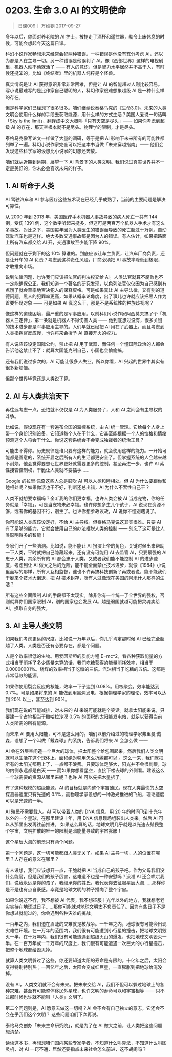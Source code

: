 # 0203. 生命 3.0 AI 的文明使命
> 日课009｜
万维钢 2017-09-27

多年以后，你面对养老院的 AI 护士，被抢走了酒杯和遥控器，勒令上床休息的时候，可能会想起今天这篇日课。

科幻小说作家畅想未来经常会犯两种错误。一种错误是他没有充分考虑 AI，还以为都是人在主导一切。另一种错误是他误判了 AI。像《西部世界》这样的电视剧里，机器人动不动就活了 —— 有人的意识，但是智力水平居然并不高于人，有时候还挺笨的，比如《终结者》里的机器人纯粹是个怪兽。

真实情况是让 AI 获得意识非常非常困难，但是让 AI 的智能超过人则比较容易。写小说最难写的是比作家自己聪明的人，科幻作家很难想象超级 AI 是一种什么样的存在。

但是科学家们已经想了很多很多。咱们继续说泰格马克的《生命3.0》。未来的人类文明会使用什么样的手段去获取能源，用什么样的方式生活？美国人爱说一句话叫「Sky is the limit」，翻译成中文大概叫「只有天空是尽头」—— 如果你考虑到超级 AI 的存在，那天空根本就不是尽头。物理学的限制，才是尽头。

泰格马克像写论文一样做了大量的调研，等于是把 AI 影响下未来所有的可能性都列举了一遍。科幻小说作家完全可以把这本书当做「未来穿越指南」—— 他们会发现这些科学家的设想比小说家的幻想还奔放。

咱们就从近期到远期，展望一下 AI 背景下的人类文明。我们说过真实世界并不一定是美好的，你未必会喜欢未来的样子。 

## 1. AI 听命于人类

AI 驾驶汽车和 AI 参与医疗这些技术现在已经几乎成熟了，当前的主要问题是解决可靠性。

从 2000 年到 2013 年，美国医疗手术机器人事故导致的病人死亡一共有 144 例，受伤 1391 例，这个数字听起来挺多，但这可是两百万个机器人手术才有这么多事故。对比之下，美国每年因为人类医生的错误而导致的死亡超过十万例。自动驾驶汽车也是这样。绝大多数交通事故都是因为人的错误。有人估计，如果把路面上所有汽车都交给 AI 开，交通事故至少能下降 90%。

但问题就在于剩下的这 10% 算谁的。到底应该让车主负责，让汽车厂商负责，还是让开车的 AI 负责？考虑到这种责任风险，厂商必须把 AI 事故率降低到极限，才敢推向市场。

说到法律问题，也许我们应该把法官的判决权交给 AI。人类法官就算不腐败也不一定能确保公正，我们知道一个著名的研究发现，以色列法官仅仅因为自己感到有点饿了就会草率地否决犯人的保释资格。可是如果真让 AI 主导法律，又有别的道德问题。黑人的犯罪率更高，如果从概率论角度，出了事儿也许就应该把黑人作为首要怀疑对象 —— 可是如果 AI 真这么干，那是不是系统性的种族歧视呢？

像这样的道德困境，最严重的是军事应用。以前科幻小说作家阿西莫夫搞了个「机器人三定律」，第一条就是机器人不得伤害人类 —— 他到底想过没有，很多关键的技术进步都是军事应用主导的。人们早就已经把 AI 用在了武器上，而且考虑到人类指挥官反应慢，也许将来会授予 AI 直接开火的权力。

有人说应该设定国际公约，禁止把 AI 用于武器，而任何一个懂国际政治的人都会告诉他这禁止不了：就算大国能克制自己，小国也会偷偷搞。

还有我们说过多次的，AI 可能让很多人失业。所以你看，AI 兴起的世界中其实有很多新烦恼。

但那个世界毕竟还是人类说了算。 

## 2. AI 与人类共治天下

再往远考虑一点，恐怕就不仅仅是 AI 为人类服务了，人和 AI 之间会有主导权的斗争。

比如说，假设现在有一套遍布全国的监控系统，由 AI 统一管理。它给每个人身上带一个身份识别设备，它知道每个人在干什么，它甚至能根据一个人的性格和情绪预测这个人将会干什么。你说这套系统会不会变成独裁者的统治工具？

可能由不得你。历史规律是谁只要有这样的能力，就会使用这样的能力。一开始可能都是善意的，系统开启之后所有人的生活都更安全了。但掌握系统的人会越来越不耐烦，他会觉得要想让世界更好就需要更多的控制。甚至再进一步，也许 AI 索性接管控制权，干脆让人类就不要插手……

Google 的拉里·佩奇这些人总是鼓吹 AI 可以人类和睦相处。但 AI 为什么要跟你和睦相处呢？如果你活也干不好，判断还总出错，AI 为什么不索性自己干？

人类不就想要幸福吗？全听我的你们更幸福。也许人类会被 AI 当成宠物，你的任务就是「幸福」。可是当宠物未必幸福。也许你想多生几个孩子，AI 说现在资源不够，或者你的基因不行，别生了。也许你想参政议政，AI 说你不懂别瞎说了。

你可能说人类应该设定好，不给 AI 主导权。但泰格马克说这其实很难。只要 AI 有了足够的能力，它就会使用自己的办法摆脱人类的控制 —— 别忘了这可是比人类聪明得多的智能！

专家们开了一些脑洞。比如说，能不能让 AI 扮演上帝的角色，关键时候出来帮助一下人类，平时就把自己隐藏起来。还有没有可能用 AI 去监管 AI，只要最强的 AI 忠于人类，其余所有的 AI 都会忠于人类。又或者我们能不能控制 AI 的进步速度，考虑到让 AI 做大之后的危险，能不能全面禁止技术进步，就像《1984》小说里面写的那样，所有人互相监督，谁也不许再搞科技创新？再或者说，能不能我们干脆来个技术大倒退，把 AI 技术封存，所有人过像现在美国的阿米什人那样的生活？

所有这些全面限制 AI 的手段都不太现实。除非你有一个统一了全世界的强权，否则就算你们国家限制 AI，别的国家也会发展 AI。越是弱国就越可能把灵魂卖给 AI，换取自身的强大。

## 3. AI 主导人类文明

如果我们考虑更远的尺度，比如说一万年以后，你几乎肯定那时候 AI 已经完全超越了人类。人类是否还有必要存在，都是个问题。

人是个效率很低的生物。用爱因斯坦的质能方程 E=mc^2，看各种获取能量的方式相当于消耗了多少质量来算的话，我们吃糖获得的能量消耗效率，相当于 0.00000001%。烧煤的效率相当于吃糖的三倍。汽油相当于吃糖的五倍。这都是非常低效的能源。

如果你使用裂变反应的核能，效率一下子达到 0.08%。用核聚变，效率能达到 0.7%。可是如果将来的 AI 能做到用黑洞发电，根据物理学家的理论，效率可以达到 20% 以上，甚至达到 90%。

我们现在说的节能减排，对未来的 AI 来说可能就是个笑话。就拿太阳能来说，只要建一个占地相当于撒哈拉沙漠 0.5% 的面积的太阳能发电站，就足以获得当前人类所需的所有能源。

而未来 AI 要用太阳能，可不是这么用的。咱们以前介绍过的物理学家弗里曼·戴森，设想了一个叫做「戴森球」的系统，告诉我们将来 AI 会怎么做 ——

AI 会在外层空间造一个巨大的球体，把太阳整个给包围起来。然后我们人类文明就可以生活在这个球体上，面积绝对够用怎么折腾都可以 。这么一来，我们就把所有的太阳光都用上了，一点都不浪费。只要球体足够大，阳光并不会很刺眼，球的内侧永远都是白天 —— 而如果你想看星空，直接下楼去球的外侧看。建设这么一个球需要的资源从哪里来呢？也许 AI 可以先把木星拆了。

有了这种规模的超级能源，AI 的目标就是向整个宇宙殖民。现在人类最快的太空探测器速度只有光速的 0.1%，而物理学家设想的一种激光推进的飞船，理论速度可以是光速的一半。

AI 殖民不需要载人。AI 可以带着人类的 DNA 信息，用 20 年的时间飞到十光年以外的一个星球，在那里建设十年，用 DNA 信息现场组装出人类来。然后 AI 可以从那里出发再往前推进。 如果这么算的话，地球文明几乎就是以光速去殖民整个宇宙，文明扩散的唯一的限制是暗能量导致的宇宙膨胀！ 

这个星辰大海的前景只有两个问题。

第一个问题是，这一切可能都跟人类无关了。如果 AI 主导一切，人的位置在哪里？人存在的意义在哪里？

有人设想，我们应该想开一点，干脆就把 AI 当成自己的孩子吧。作为父母我们没什么能耐，但是我们的孩子厉害，这难道不也是一种安慰吗？没准 AI 还会哄哄我们，说我永远是你的孩子，我继承你的姓氏，我代表你去征服星辰大海……那样你是不是也有点自豪感。毕竟是地球文明的种子播向了整个宇宙。

如果你说这不行，我不想被 AI 代表，我不想征服十光年以外的地方，我就想老老实实待在地球过日子……那你可能就对地球文明太不负责任了。因为有些日子不是你想过就能过的，你会遇到各种灾难的挑战。

一百年之内，我们迫在眉睫的灾难就是核战争。一千年之内，地球很有可能会出现灾难性环境。在一万年的范围内，我们很有可能遭到小行星的撞击，把地球文明毁灭一半。在十万年内，我们很有可能遭遇到超级火山的爆发，也把地球文明毁灭一半。在一百万年或一千万年的尺度上，我们很有可能遭遇一次巨大的小行星撞击，把整个地球都给毁灭掉。

就算人类文明躲过了这些，你还要知道太阳的寿命是有限的。十亿年之后，太阳会变得特别特别热；一百亿年之后，太阳会变成红巨星，一直膨胀到把地球给淹没掉。

没有 AI，人类文明就不会有未来。把未来交给 AI，我们不但可以躲过地球上的各种灾难，甚至有可能整体移民外星球，也许文明的寿命可以和宇宙相等 —— 只不过那时候也许就不能叫「人类」文明了。

第二个问题则是，AI 愿意去做这一切吗？AI 会不会有自己独立的意志，它还会不会在乎我们这个文明？ 这些问题咱们下次再说。

泰格马克创办「未来生命研究院」，就是为了在 AI 做大之前，让人类把这些问题想清楚。

读读这本书，再想想咱们国内某些专家学者，不知道什么叫算法，不知道什么叫图灵机，对 AI 一窍不通，居然还要指点未来社会怎么前进，这不胡闹吗？





